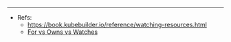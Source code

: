 






---
- Refs:
  - https://book.kubebuilder.io/reference/watching-resources.html
  - [For vs Owns vs Watches](https://yash-kukreja-98.medium.com/develop-on-kubernetes-series-demystifying-the-for-vs-owns-vs-watches-controller-builders-in-c11ab32a046e)